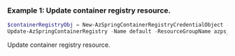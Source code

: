 ### Example 1: Update container registry resource.
```powershell
$containerRegistryObj = New-AzSpringContainerRegistryCredentialObject -Password "ibOL0******887K" -Server azpsacr.azurecr.io -Username azpsacr
Update-AzSpringContainerRegistry -Name default -ResourceGroupName azps_test_group_spring -ServiceName azps-spring-01 -Credentials $containerRegistryObj
```

Update container registry resource.